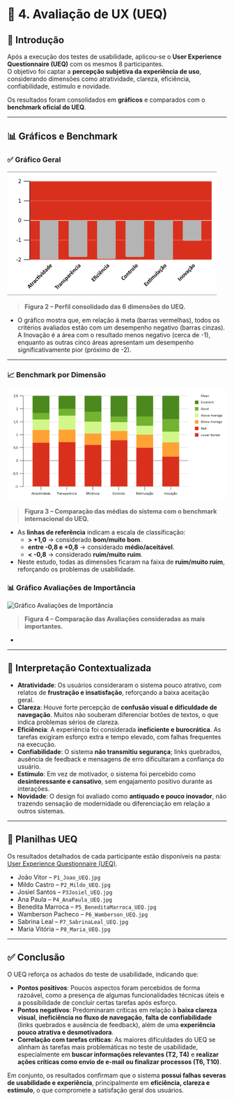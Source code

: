 
# 🎨 4. Avaliação de UX (UEQ)

## 🎯 Introdução
Após a execução dos testes de usabilidade, aplicou-se o **User Experience Questionnaire (UEQ)** com os mesmos 8 participantes.  
O objetivo foi captar a **percepção subjetiva da experiência de uso**, considerando dimensões como atratividade, clareza, eficiência, confiabilidade, estímulo e novidade.

Os resultados foram consolidados em **gráficos** e comparados com o **benchmark oficial do UEQ**.  

---

## 📊 Gráficos e Benchmark

### ✅ Gráfico Geral 
![Gráfico Geral](../Imagens/Outras/PerfilGeralUEQ.png)
> **Figura 2 – Perfil consolidado das 6 dimensões do UEQ.**

- O gráfico mostra que, em relação à meta (barras vermelhas), todos os critérios avaliados estão com um desempenho negativo (barras cinzas). A Inovação é a área com o resultado menos negativo (cerca de -1), enquanto as outras cinco áreas apresentam um desempenho significativamente pior (próximo de -2).

---

### 📈 Benchmark por Dimensão
![Benchmark por Dimensão](../Imagens/Outras/BenchmarkUEQ.png)
> **Figura 3 – Comparação das médias do sistema com o benchmark internacional do UEQ.**

- As **linhas de referência** indicam a escala de classificação:  
  - **> +1,0** → considerado **bom/muito bom**.  
  - **entre -0,8 e +0,8** → considerado **médio/aceitável**.  
  - **< -0,8** → considerado **ruim/muito ruim**.  
- Neste estudo, todas as dimensões ficaram na faixa de **ruim/muito ruim**, reforçando os problemas de usabilidade.  

### 📊 Gráfico Avaliações de Importância

![Gráfico Avaliações de Importância ](../Imagens/Outras/RatingsUQL.png)
> **Figura 4 – Comparação das Avaliações consideradas as mais importantes.**
- 

---

## 🧩 Interpretação Contextualizada

- **Atratividade**: Os usuários consideraram o sistema pouco atrativo, com relatos de **frustração e insatisfação**, reforçando a baixa aceitação geral.  
- **Clareza**: Houve forte percepção de **confusão visual e dificuldade de navegação**. Muitos não souberam diferenciar botões de textos, o que indica problemas sérios de clareza.  
- **Eficiência**: A experiência foi considerada **ineficiente e burocrática**. As tarefas exigiram esforço extra e tempo elevado, com falhas frequentes na execução.  
- **Confiabilidade**: O sistema **não transmitiu segurança**; links quebrados, ausência de feedback e mensagens de erro dificultaram a confiança do usuário.  
- **Estímulo**: Em vez de motivador, o sistema foi percebido como **desinteressante e cansativo**, sem engajamento positivo durante as interações.  
- **Novidade**: O design foi avaliado como **antiquado e pouco inovador**, não trazendo sensação de modernidade ou diferenciação em relação a outros sistemas.  



---

## 📂 Planilhas UEQ
Os resultados detalhados de cada participante estão disponíveis na pasta:  
[User Experience Questionnaire (UEQ)](../Imagens/UserExperienceQuestionnaireUEQ).

- João Vitor – `P1_Joao_UEQ.jpg`  
- Mildo Castro – `P2_Mildo_UEQ.jpg`  
- Josiel Santos – `P3Josiel_UEQ.jpg`  
- Ana Paula – `P4_AnaPaula_UEQ.jpg`  
- Benedita Marroca – `P5_BeneditaMarroca_UEQ.jpg`  
- Wamberson Pacheco – `P6_Wamberson_UEQ.jpg`  
- Sabrina Leal – `P7_SabrinaLeal_UEQ.jpg`  
- Maria Vitória – `P8_Maria_UEQ.jpg`  

---

## ✅ Conclusão
O UEQ reforça os achados do teste de usabilidade, indicando que:

- **Pontos positivos**: Poucos aspectos foram percebidos de forma razoável, como a presença de algumas funcionalidades técnicas úteis e a possibilidade de concluir certas tarefas após esforço.  
- **Pontos negativos**: Predominaram críticas em relação à **baixa clareza visual**, **ineficiência no fluxo de navegação**, **falta de confiabilidade** (links quebrados e ausência de feedback), além de uma **experiência pouco atrativa e desmotivadora**.  
- **Correlação com tarefas críticas**: As maiores dificuldades do UEQ se alinham às tarefas mais problemáticas no teste de usabilidade, especialmente em **buscar informações relevantes (T2, T4)** e **realizar ações críticas como envio de e-mail ou finalizar processos (T6, T10)**.  

Em conjunto, os resultados confirmam que o sistema **possui falhas severas de usabilidade e experiência**, principalmente em **eficiência, clareza e estímulo**, o que compromete a satisfação geral dos usuários.  

